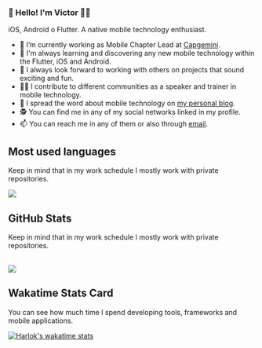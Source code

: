 ### 👋 Hello! I'm Victor 🧑‍💻
iOS, Android o Flutter. A native mobile technology enthusiast. 

- 🔭 I’m currently working as Mobile Chapter Lead at [Capgemini](https://www.capgemini.com/).
- 🌱 I'm always learning and discovering any new mobile technology within the Flutter, iOS and Android.
- 👯 I always look forward to working with others on projects that sound exciting and fun.
- 🧑‍🏫 I contribute to different communities as a speaker and trainer in mobile technology.
- 💬 I spread the word about mobile technology on [my personal blog](https://www.victorcarreras.dev/).
- 🕵️ You can find me in any of my social networks linked in my profile.
- 📫 You can reach me in any of them or also through [email](mailto:keys.01yacht?subject=[GitHub]).

##  Most used languages
Keep in mind that in my work schedule I mostly work with private repositories.

<a href="https://github.com/anuraghazra/github-readme-stats">
  <img align="center" src="https://github-readme-stats.vercel.app/api/top-langs/?username=vicajilau&layout=compact&theme=dark" />
</a>

##  GitHub Stats
Keep in mind that in my work schedule I mostly work with private repositories.

<br>
<a href="https://github.com/anuraghazra/github-readme-stats">
  <img align="center" src="https://github-readme-stats.vercel.app/api?username=vicajilau&theme=dark" />
</a>

##  Wakatime Stats Card
You can see how much time I spend developing tools, frameworks and mobile applications.

[![Harlok's wakatime stats](https://github-readme-stats.vercel.app/api/wakatime?username=vicajilau&theme=dark)](https://github.com/anuraghazra/github-readme-stats)
